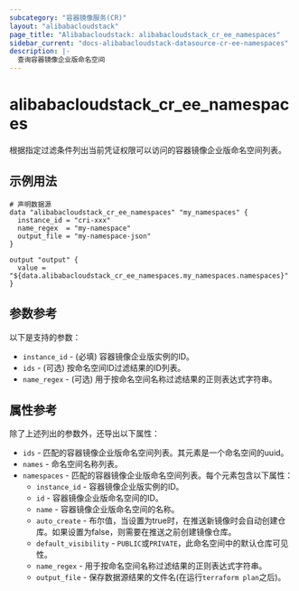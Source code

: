 ```yaml
---
subcategory: "容器镜像服务(CR)"
layout: "alibabacloudstack"
page_title: "Alibabacloudstack: alibabacloudstack_cr_ee_namespaces"
sidebar_current: "docs-alibabacloudstack-datasource-cr-ee-namespaces"
description: |-
  查询容器镜像企业版命名空间
---
```


# alibabacloudstack_cr_ee_namespaces

根据指定过滤条件列出当前凭证权限可以访问的容器镜像企业版命名空间列表。



## 示例用法

```
# 声明数据源
data "alibabacloudstack_cr_ee_namespaces" "my_namespaces" {
  instance_id = "cri-xxx"
  name_regex  = "my-namespace"
  output_file = "my-namespace-json"
}

output "output" {
  value = "${data.alibabacloudstack_cr_ee_namespaces.my_namespaces.namespaces}"
}
```

## 参数参考

以下是支持的参数：

* `instance_id` - (必填) 容器镜像企业版实例的ID。
* `ids` - (可选) 按命名空间ID过滤结果的ID列表。
* `name_regex` - (可选) 用于按命名空间名称过滤结果的正则表达式字符串。

## 属性参考

除了上述列出的参数外，还导出以下属性：

* `ids` - 匹配的容器镜像企业版命名空间列表。其元素是一个命名空间的uuid。
* `names` - 命名空间名称列表。
* `namespaces` - 匹配的容器镜像企业版命名空间列表。每个元素包含以下属性：
  * `instance_id` - 容器镜像企业版实例的ID。
  * `id` - 容器镜像企业版命名空间的ID。
  * `name` - 容器镜像企业版命名空间的名称。
  * `auto_create` - 布尔值，当设置为true时，在推送新镜像时会自动创建仓库。如果设置为false，则需要在推送之前创建镜像仓库。
  * `default_visibility` - `PUBLIC`或`PRIVATE`，此命名空间中的默认仓库可见性。
  * `name_regex` - 用于按命名空间名称过滤结果的正则表达式字符串。
  * `output_file` - 保存数据源结果的文件名(在运行`terraform plan`之后)。
